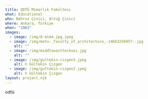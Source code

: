 ```yaml
---
title: ODTÜ Mimarlık Fakültesi
what: Educational
who: Behruz Çinici, Altuğ Çinici
where: Ankara, Türkiye
when: "1963"
images:
  - image: /img/8-mim4.jpg.jpeg
  - image: /img/metu-_faculty_of_architecture_-14663256957-.jpg
    alt: ""
  - image: /img/middleeasttechuni.jpg
    alt: ""
  - image: /img/gultekin-cizgen3.jpeg
    alt: © Gültekin Çizgen
  - image: /img/gultekin-cizgen2.jpeg
    alt: © Gültekin Çizgen
layout: project.njk
---
```

o﻿dtü